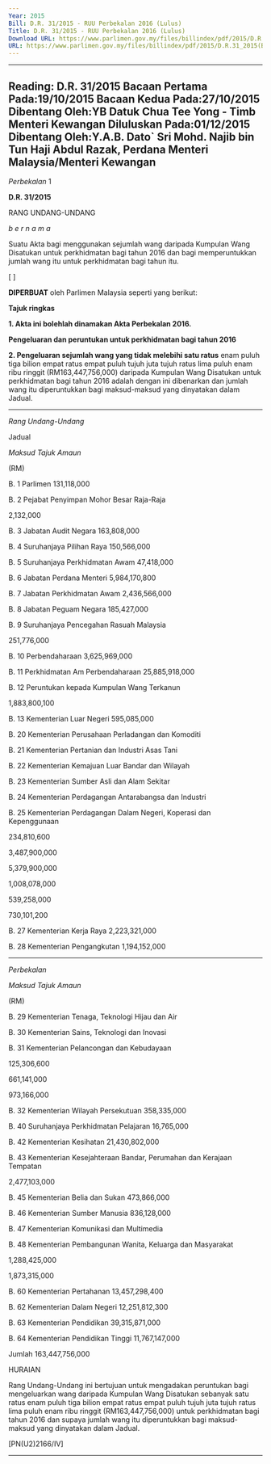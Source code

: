 ```yaml
---
Year: 2015
Bill: D.R. 31/2015 - RUU Perbekalan 2016 (Lulus)
Title: D.R. 31/2015 - RUU Perbekalan 2016 (Lulus)
Download URL: https://www.parlimen.gov.my/files/billindex/pdf/2015/D.R.31_2015(BM).pdf
URL: https://www.parlimen.gov.my/files/billindex/pdf/2015/D.R.31_2015(BM).pdf
---
```

---
Reading:
D.R. 31/2015
Bacaan Pertama Pada:19/10/2015
Bacaan Kedua Pada:27/10/2015
Dibentang Oleh:YB Datuk Chua Tee Yong - Timb Menteri Kewangan
Diluluskan Pada:01/12/2015
Dibentang Oleh:Y.A.B. Dato` Sri Mohd. Najib bin Tun Haji Abdul Razak, Perdana Menteri Malaysia/Menteri Kewangan
---

_Perbekalan_ 1

**D.R. 31/2015**

RANG UNDANG-UNDANG

_b e r n a m a_

Suatu Akta bagi menggunakan sejumlah wang daripada
Kumpulan Wang Disatukan untuk perkhidmatan bagi tahun 2016
dan bagi memperuntukkan jumlah wang itu untuk perkhidmatan
bagi tahun itu.

[ ]

**DIPERBUAT** oleh Parlimen Malaysia seperti yang berikut:

**Tajuk ringkas**

**1. Akta ini bolehlah dinamakan Akta Perbekalan 2016.**

**Pengeluaran dan peruntukan untuk perkhidmatan bagi tahun 2016**

**2. Pengeluaran sejumlah wang yang tidak melebihi satu ratus**
enam puluh tiga bilion empat ratus empat puluh tujuh juta tujuh
ratus lima puluh enam ribu ringgit (RM163,447,756,000) daripada
Kumpulan Wang Disatukan untuk perkhidmatan bagi tahun 2016
adalah dengan ini dibenarkan dan jumlah wang itu diperuntukkan
bagi maksud-maksud yang dinyatakan dalam Jadual.


-----

_Rang Undang-Undang_

Jadual

_Maksud_ _Tajuk_ _Amaun_

(RM)

B.  1 Parlimen 131,118,000


B.  2 Pejabat Penyimpan Mohor Besar
Raja-Raja


2,132,000


B.  3 Jabatan Audit Negara 163,808,000

B.  4 Suruhanjaya Pilihan Raya 150,566,000

B.  5 Suruhanjaya Perkhidmatan Awam 47,418,000

B.  6 Jabatan Perdana Menteri 5,984,170,800

B.  7 Jabatan Perkhidmatan Awam 2,436,566,000

B.  8 Jabatan Peguam Negara 185,427,000


B.  9 Suruhanjaya Pencegahan Rasuah
Malaysia


251,776,000


B. 10 Perbendaharaan 3,625,969,000

B. 11 Perkhidmatan Am Perbendaharaan 25,885,918,000


B. 12 Peruntukan kepada Kumpulan Wang
Terkanun


1,883,800,100


B. 13 Kementerian Luar Negeri 595,085,000


B. 20 Kementerian Perusahaan Perladangan
dan Komoditi

B. 21 Kementerian Pertanian dan Industri Asas
Tani

B. 22 Kementerian Kemajuan Luar Bandar dan
Wilayah

B. 23 Kementerian Sumber Asli dan Alam
Sekitar

B. 24 Kementerian Perdagangan Antarabangsa
dan Industri

B. 25 Kementerian Perdagangan Dalam Negeri,
Koperasi dan Kepenggunaan


234,810,600

3,487,900,000

5,379,900,000

1,008,078,000

539,258,000

730,101,200


B. 27 Kementerian Kerja Raya 2,223,321,000

B. 28 Kementerian Pengangkutan 1,194,152,000


-----

_Perbekalan_

_Maksud_ _Tajuk_ _Amaun_

(RM)


B. 29 Kementerian Tenaga, Teknologi Hijau
dan Air

B. 30 Kementerian Sains, Teknologi dan
Inovasi

B. 31 Kementerian Pelancongan dan
Kebudayaan


125,306,600

661,141,000

973,166,000


B. 32 Kementerian Wilayah Persekutuan 358,335,000

B. 40 Suruhanjaya Perkhidmatan Pelajaran 16,765,000

B. 42 Kementerian Kesihatan 21,430,802,000


B. 43 Kementerian Kesejahteraan Bandar,
Perumahan dan Kerajaan Tempatan


2,477,103,000


B. 45 Kementerian Belia dan Sukan 473,866,000

B. 46 Kementerian Sumber Manusia 836,128,000


B. 47 Kementerian Komunikasi dan
Multimedia

B. 48 Kementerian Pembangunan Wanita,
Keluarga dan Masyarakat


1,288,425,000

1,873,315,000


B. 60 Kementerian Pertahanan 13,457,298,400

B. 62 Kementerian Dalam Negeri 12,251,812,300

B. 63 Kementerian Pendidikan 39,315,871,000

B. 64 Kementerian Pendidikan Tinggi 11,767,147,000

Jumlah 163,447,756,000

HURAIAN

Rang Undang-Undang ini bertujuan untuk mengadakan peruntukan bagi
mengeluarkan wang daripada Kumpulan Wang Disatukan sebanyak satu ratus
enam puluh tiga bilion empat ratus empat puluh tujuh juta tujuh ratus lima
puluh enam ribu ringgit (RM163,447,756,000) untuk perkhidmatan bagi
tahun 2016 dan supaya jumlah wang itu diperuntukkan bagi maksud-maksud
yang dinyatakan dalam Jadual.

[PN(U2)2166/IV]


-----


